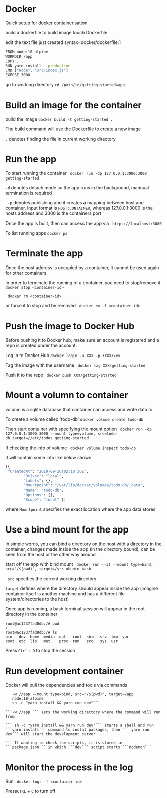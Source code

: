 # Docker
Quick setup for docker containerisation

build a dockerfile to build image
touch Dockerfile

edit the text file just created
syntax=docker/dockerfile:1

``` bash
FROM node:18-alpine
WORKDIR /app
COPY . .
RUN yarn install --production
CMD ["node", "src/index.js"]
EXPOSE 3000
```


go to working directory
```cd /path/to/getting-started=app```

# Build an image for the container
build the image
```docker build -t getting-started .``` 

The build command will use the Dockerfile to create a new image

 ```.``` denotes finding the file in current working directory
# Run the app
To start running the container
``` docker run -dp 127.0.0.1:3000:3000 getting-started```

```-d``` denotes detach mode so the app runs in the background, mannual termination is required

``` -p``` denotes publishing and it creates a mapping between host and container.
Input format is ```HOST:CONTAINER```, whereas 127.0.0.1:3000 is the hosts address and 3000 is the containers port

Once the app is built, then can access the app via
 ``` https://localhost:3000```
 
To list running apps
```docker ps```

# Terminate the app
Once the host address is occupied by a container, it cannot be used again for other containers. 

In order to terminate the running of a container, you need to stop/remove it
``` docker stop <container-id>```

``` docker rm <container-id>```

or force it to stop and be removed 
``` docker rm -f <container-id>```

# Push the image to Docker Hub

Before pushing it to Docker hub, make sure an account is registered and a repo is created under the account.

Log in to Docker Hub
```docker login -u XXX -p XXXXXxxx```

Tag the image with the username
``` docker tag XXX/getting-started```

Push it to the repo
``` docker push XXX/getting-started```

# Mount a volumn to container
volumn is a sqlite database that container can access and write data to

To create a volume called 'todo-db'
```docker volume create todo-db```

Then start container with specifying the mount option
``` docker run -dp 127.0.0.1:3000:3000 --mount type=volume, src=todo-db,target=//etc/todos getting-started```

If checking the info of volume
``` docker volume inspect todo-db```

It will contain some info like below shown
``` bash
[{
 "CreatedAt": "2019-09-26T02:18:36Z",
        "Driver": "local",
        "Labels": {},
        "Mountpoint": "/var/lib/docker/volumes/todo-db/_data",
        "Name": "todo-db",
        "Options": {},
        "Scope": "local" }]
```

where ```Mountpoint``` specifies the exact location where the app data stores

# Use a bind mount for the app
In simple words, you can bind a directory on the host with a directory in the container, changes made inside the app (in the directory bound), can be seen from the host or the other way around

start off the app with bind mount
``` docker run --it --mount type=bind, src="/$(pwd)", target=/src ubuntu bash```

``` src``` specifies the current working directory

``` target ``` defines where the directory should appear inside the app (imagine container itself is another machine and has a different file system/directories to the host)

Once app is running, a bash terminal session will appear in the root directory in the container
```
root@ac1237fad8db:/# pwd
/
root@ac1237fad8db:/# ls
bin   dev  home  media  opt   root  sbin  srv  tmp  var
boot  etc  lib   mnt    proc  run   src   sys  usr
```

Press ```Ctrl``` + ```D``` to stop the session

# Run development container
Docker will pull the dependencies and tools via commands

```docker run -dp 127.0.0.1:3000:3000
   -w //app --mount type=bind, src="/$(pwd)", target=/app
   node:18-alpine
   sh -c "yarn install && yarn run dev"```

```-w //app ``` sets the working directory where the command will run from

``` sh -c "yarn install && yarn run dev"``` starts a shell and run ```yarn install``` command to instal packages, then ``` yarn run dev``` will start the development server

``` If wanting to check the scripts, it is stored in ```package.json``` in which ```dev``` script starts ```nodemon```
```
# Monitor the process in the log
Run ``` docker logs -f <container-id>```

Press```CTRL``` + ```C``` to turn off







